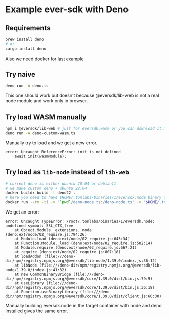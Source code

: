 # Example ever-sdk with Deno

## Requirements

```bash
brew install deno
# or
cargo install deno
```

Also we need docker for last example

## Try naive

```bash
deno run -A deno.ts
```

This one should work but doesn't because @eversdk/lib-web is not a real node module and work only in browser.

## Try load WASM manually

```bash
npm i @eversdk/lib-web # just for eversdk.wasm or you can download it manually
deno run -A deno-custom-wasm.ts
```

Manually try to load and we get a new error.

```log
error: Uncaught ReferenceError: init is not defined
    await init(wasmModule);
```

## Try load as `lib-node` instead of `lib-web`

```bash
# current deno is either ubuntu 20.04 or debian11
# we make custom deno + ubuntu 22.04
docker buildx build -t deno22 .
# here you need to have $HOME/.tonlabs/binaries/1/eversdk.node binary for ubuntu 22.04
docker run --rm -ti -v "`pwd`/deno-node.ts:/deno-node.ts" -v "$HOME/.tonlabs/binaries/1/eversdk.node:/root/.tonlabs/binaries/1/eversdk.node" deno22 deno run -A --unstable deno-node.ts
```

We get an error:

```log
error: Uncaught TypeError: /root/.tonlabs/binaries/1/eversdk.node: undefined symbol: SSL_CTX_free
    at Object.Module._extensions..node (deno:ext/node/02_require.js:794:26)
    at Module.load (deno:ext/node/02_require.js:645:34)
    at Function.Module._load (deno:ext/node/02_require.js:502:14)
    at Module.require (deno:ext/node/02_require.js:667:21)
    at require (deno:ext/node/02_require.js:807:18)
    at loadAddon (file:///deno-dir/npm/registry.npmjs.org/@eversdk/lib-node/1.39.0/index.js:36:12)
    at libNode (file:///deno-dir/npm/registry.npmjs.org/@eversdk/lib-node/1.39.0/index.js:41:32)
    at new CommonBinaryBridge (file:///deno-dir/npm/registry.npmjs.org/@eversdk/core/1.39.0/dist/bin.js:79:9)
    at useLibrary (file:///deno-dir/npm/registry.npmjs.org/@eversdk/core/1.39.0/dist/bin.js:36:18)
    at Function.useBinaryLibrary (file:///deno-dir/npm/registry.npmjs.org/@eversdk/core/1.39.0/dist/client.js:60:30)
```

Manually building eversdk.node in the target container with node and deno installed gives the same error.
